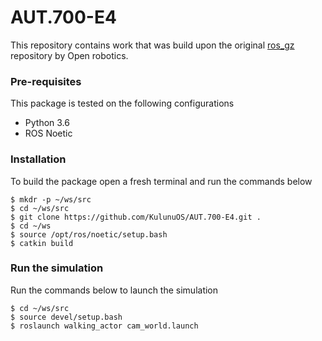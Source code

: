 # AUT.700-E4
This repository contains work that was build upon the original [ros_gz](https://github.com/gazebosim/ros_gz/tree/foxy) repository by Open robotics.


### Pre-requisites

This package is tested on the following configurations
- Python 3.6
- ROS Noetic 

### Installation 

To build the package open a fresh terminal and run the commands below

```
$ mkdr -p ~/ws/src
$ cd ~/ws/src
$ git clone https://github.com/KulunuOS/AUT.700-E4.git .
$ cd ~/ws
$ source /opt/ros/noetic/setup.bash
$ catkin build

```
### Run the simulation
 
Run the commands below to launch the simulation 

```
$ cd ~/ws/src
$ source devel/setup.bash
$ roslaunch walking_actor cam_world.launch
```

